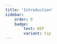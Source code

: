 ```yaml
---
title: 'Introduction'
sidebar:
    order: 0
    badge:
        text: WIP
        variant: tip
---
```

